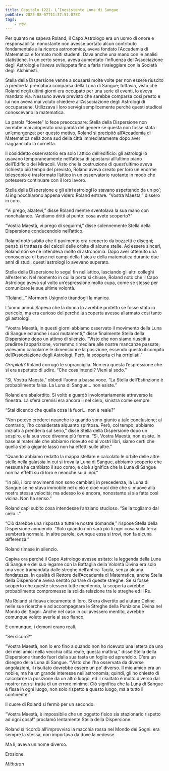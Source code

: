 ```yaml
---
title: Capitolo 1221- L’Inesistente Luna di Sangue
pubDate: 2025-08-07T11:37:51.075Z
tags:
    - rtw
---
```



<strong> </strong>Per quanto ne sapeva Roland, il Capo Astrologo era un uomo di onore e responsabilità: nonostante non avesse portato alcun contributo fondamentale alla ricerca astronomica, aveva fondato l’Accademia di Matematica e formato molti studenti. Dava anche una mano con le analisi statistiche. In un certo senso, aveva aumentato l’influenza dell’Associazione degli Astrologi e l’aveva sviluppata fino a farla rivaleggiare con la Società degli Alchimisti.


Stella della Dispersione venne a scusarsi molte volte per non essere riuscito a predire la prematura comparsa della Luna di Sangue; tuttavia, visto che Roland negli ultimi giorni era occupato per una serie di eventi, lo aveva mandato via. Nessuno aveva previsto che sarebbe comparsa così presto e lui non aveva mai voluto chiedere all’Associazione degli Astrologi di occuparsene. Utilizzava i loro servigi semplicemente perché questi studiosi conoscevano la matematica.


La parola “dovete” lo fece preoccupare: Stella della Dispersione non avrebbe mai adoperato una parola del genere se questa non fosse stata un’emergenza; per questo motivo, Roland si precipitò all’Accademia di Matematica nella zona sud della città immediatamente dopo aver riagganciato la cornetta.


Il cosiddetto osservatorio era solo l’attico dell’edificio: gli astrologi lo usavano temporaneamente nell’attesa di spostarsi all’ultimo piano dell’Edificio dei Miracoli. Visto che la costruzione di quest’ultimo aveva richiesto più tempo del previsto, Roland aveva creato per loro un enorme telescopio e trasformato l’attico in un osservatorio ruotante in modo che potessero continuare con il loro lavoro.


Stella della Dispersione e gli altri astrologi lo stavano aspettando da un po’; si inginocchiarono appena videro Roland entrare. “Vostra Maestà,” dissero in coro.


“Vi prego, alzatevi,” disse Roland mentre sventolava la sua mano con nonchalance. “Andiamo dritti al punto: cosa avete scoperto?”


“Vostra Maestà, vi prego di seguirmi,” disse solennemente Stella della Dispersione conducendolo nell’attico.


Roland notò subito che il pavimento era ricoperto da bozzetti e disegni; pensò si trattasse dei calcoli delle orbite di alcune stelle. Ad essere sinceri, Roland non se ne intendeva molto di astronomia. Dopo aver ottenuto una conoscenza di base nei campi della fisica e della matematica durante due anni di studi, questi astrologi lo avevano superato.


Stella della Dispersione lo seguì fin nell’attico, lasciando gli altri colleghi all’esterno. Nel momento in cui la porta si chiuse, Roland notò che il Capo Astrologo aveva sul volto un’espressione molto cupa, come se stesse per comunicare le sue ultime volontà.


“Roland…” Mormorò Usignolo tirandogli la manica.


L’uomo annuì. Sapeva che la donna lo avrebbe protetto se fosse stato in pericolo, ma era curioso del perché la scoperta avesse allarmato così tanto gli astrologi.


“Vostra Maestà, in questi giorni abbiamo osservato il movimento della Luna di Sangue ed anche i suoi mutamenti,” disse finalmente Stella della Dispersione dopo un attimo di silenzio. “Visto che non siamo riusciti a predirne l’apparizione, vorremmo rimediare alle nostre mancanze passate; volevamo calcolarne le dimensioni e la posizione, essendo questo il compito dell’Associazione degli Astrologi. Però, la scoperta ci ha orripilati.”


<em>Orripilati?</em> Roland corrugò le sopracciglia. Non era questa l’espressione che si era aspettato di udire. “Che cosa intendi? Vieni al sodo.”


“Sì, Vostra Maestà,” obbedì l’uomo a bassa voce. “La Stella dell’Estinzione è probabilmente falsa. La Luna di Sangue… non esiste.”


Roland era sbalordito. Si voltò e guardò involontariamente attraverso la finestra. La sfera cremisi era ancora lì nel cielo, sinistra come sempre.


“Stai dicendo che quella cosa là fuori… non è reale?”


“Non potevo crederci neanche io quando sono giunto a tale conclusione; al contrario, l’ho considerata alquanto spiritosa. Però, col tempo, abbiamo iniziato a prenderla sul serio,” disse Stella della Dispersione dopo un sospiro, e la sua voce divenne più ferma. “Sì, Vostra Maestà, non esiste. In base al materiale che abbiamo ricevuto ed ai vostri libri, siamo certi che quella stella gigante lassù non ha effetti sulle altre.”


“Quando abbiamo redatto la mappa stellare e calcolato le orbite delle altre stelle nella galassia in cui si trova la Luna di Sangue, abbiamo scoperto che nessuna ha cambiato il suo corso, e cioè significa che la Luna di Sangue non ha effetti su di loro e neanche su di noi.”


“In più, i loro movimenti non sono cambiati; in precedenza, la Luna di Sangue se ne stava immobile nel cielo e cioè vuol dire che si muove alla nostra stessa velocità; ma adesso lo è ancora, nonostante si sia fatta così vicina. Non ha senso.”


Roland capì subito cosa intendesse l’anziano studioso. “Se la togliamo dal cielo…”


“Ciò darebbe una risposta a tutte le nostre domande,” rispose Stella della Dispersione annuendo. “Solo quando non sarà più lì ogni cosa sulla terra sembrerà normale. In altre parole, ovunque essa si trovi, non fa alcuna differenza.”


Roland rimase in silenzio.


Capiva ora perché il Capo Astrologo avesse esitato: la leggenda della Luna di Sangue e del suo legame con la Battaglia della Volontà Divina era solo una voce tramandata dalle streghe dell’antica Taqila, senza alcuna fondatezza. In qualità di Rettore dell’Accademia di Matematica, anche Stella della Dispersione aveva sentito parlare di queste streghe. Se si fosse scoperto che queste stessero tutte mentendo, la scoperta avrebbe probabilmente compromesso la solida relazione tra le streghe ed il Re.


Ma Roland si fidava ciecamente di loro. Si era divertito ad aiutare Celine nelle sue ricerche e ad accompagnare le Streghe della Punizione Divina nel Mondo dei Sogni. Anche nel caso in cui avessero mentito, avrebbe comunque voluto averle al suo fianco.


E comunque, i demoni erano reali.


“Sei sicuro?”


“Vostra Maestà, non lo ero fino a quando non ho ricevuto una lettera da uno dei miei amici nella vecchia città reale, questa mattina,” disse Stella della Dispersione tirando fuori dalla sua tasta un foglio ed aprendolo. C’era un disegno della Luna di Sangue. “Visto che l’ha osservata da diverse angolazioni, il risultato dovrebbe essere un po’ diverso. Il mio amico era un nobile, ma ha un grande interesse nell’astronomia; quindi, gli ho chiesto di calcolarne la posizione da un altro luogo, ed il risultato è molto diverso dal nostro: non si tratta di un errore minimo. Ciò significa che la Luna di Sangue è fissa in ogni luogo, non solo rispetto a questo luogo, ma a tutto il continente!”


Il cuore di Roland si fermò per un secondo.


“Vostra Maestà, è impossibile che un oggetto fisico sia stazionario rispetto ad ogni cosa!” proclamò lentamente Stella della Dispersione.


Roland si ricordò all’improvviso la macchia rossa nel Mondo dei Sogni: era sempre la stessa, non importava da dove la vedesse.


Ma lì, aveva un nome diverso.


Erosione.






<em>Mithdran </em>




































                                


                                




